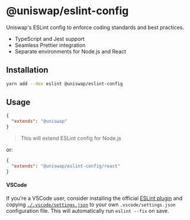 # @uniswap/eslint-config

Uniswap's ESLint config to enforce coding standards and best practices.

- TypeScript and Jest support
- Seamless Prettier integration
- Separate environments for Node.js and React

## Installation

```bash
yarn add --dev eslint @uniswap/eslint-config
```

## Usage

```json
{
  "extends": "@uniswap"
}
```

> This will extend ESLint config for Node.js 

or:

```json
{
  "extends": "@uniswap/eslint-config/react"
}
```

#### VSCode

If you're a VSCode user, consider installing the official [ESLint plugin](https://marketplace.visualstudio.com/items?itemName=dbaeumer.vscode-eslint) and copying [`./.vscode/settings.json`](.vscode/settings.json#L1-L6) to your own `.vscode/settings.json` configuration file. This will automatically run `eslint --fix` on save.
